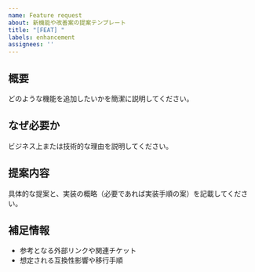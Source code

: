 ```yaml
---
name: Feature request
about: 新機能や改善案の提案テンプレート
title: "[FEAT] "
labels: enhancement
assignees: ''
---
```


## 概要

どのような機能を追加したいかを簡潔に説明してください。

## なぜ必要か

ビジネス上または技術的な理由を説明してください。

## 提案内容

具体的な提案と、実装の概略（必要であれば実装手順の案）を記載してください。

## 補足情報

- 参考となる外部リンクや関連チケット
- 想定される互換性影響や移行手順
